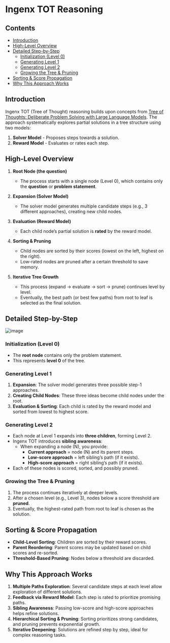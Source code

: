 # Ingenx TOT Reasoning

## Contents
- [Introduction](#introduction)
- [High-Level Overview](#high-level-overview)
- [Detailed Step-by-Step](#detailed-step-by-step)
  - [Initialization (Level 0)](#initialization-level-0)
  - [Generating Level 1](#generating-level-1)
  - [Generating Level 2](#generating-level-2)
  - [Growing the Tree & Pruning](#growing-the-tree--pruning)
- [Sorting & Score Propagation](#sorting--score-propagation)
- [Why This Approach Works](#why-this-approach-works)

## Introduction
Ingenx TOT (Tree of Thought) reasoning builds upon concepts from [Tree of Thoughts: Deliberate Problem Solving with Large Language Models](https://arxiv.org/abs/2305.10601). The approach systematically explores partial solutions in a tree structure using two models:

1. **Solver Model** - Proposes steps towards a solution.
2. **Reward Model** - Evaluates or rates each step.

## High-Level Overview

1. **Root Node (the question)**  
   - The process starts with a single node (Level 0), which contains only the **question** or **problem statement**.
   
2. **Expansion (Solver Model)**  
   - The solver model generates multiple candidate steps (e.g., 3 different approaches), creating new child nodes.
   
3. **Evaluation (Reward Model)**  
   - Each child node’s partial solution is **rated** by the reward model.

4. **Sorting & Pruning**  
   - Child nodes are sorted by their scores (lowest on the left, highest on the right).  
   - Low-rated nodes are pruned after a certain threshold to save memory.

5. **Iterative Tree Growth**  
   - This process (expand → evaluate → sort → prune) continues level by level.  
   - Eventually, the best path (or best few paths) from root to leaf is selected as the final solution.

## Detailed Step-by-Step
![image](https://github.com/user-attachments/assets/084402ce-fa30-4672-a8d4-8db7bf15ea8a)


### Initialization (Level 0)
- The **root node** contains only the problem statement.
- This represents **level 0** of the tree.

### Generating Level 1
1. **Expansion**: The solver model generates three possible step-1 approaches.
2. **Creating Child Nodes**: These three ideas become child nodes under the root.
3. **Evaluation & Sorting**: Each child is rated by the reward model and sorted from lowest to highest score.

### Generating Level 2
- Each node at Level 1 expands into **three children**, forming Level 2.
- Ingenx TOT introduces **sibling awareness**:
  - When expanding a node \(N\), you provide:
    - **Current approach** = node \(N\) and its parent steps.
    - **Low-score approach** = left sibling’s path (if it exists).
    - **High-score approach** = right sibling’s path (if it exists).
- Each of these nodes is scored, sorted, and possibly pruned.

### Growing the Tree & Pruning
1. The process continues iteratively at deeper levels.
2. After a chosen level (e.g., Level 3), nodes below a score threshold are **pruned**.
3. Eventually, the highest-rated path from root to leaf is chosen as the solution.

## Sorting & Score Propagation
- **Child-Level Sorting**: Children are sorted by their reward scores.
- **Parent Reordering**: Parent scores may be updated based on child scores and re-sorted.
- **Threshold-Based Pruning**: Nodes below a threshold are discarded.

## Why This Approach Works
1. **Multiple Paths Exploration**: Several candidate steps at each level allow exploration of different solutions.
2. **Feedback via Reward Model**: Each step is rated to prioritize promising paths.
3. **Sibling Awareness**: Passing low-score and high-score approaches helps refine solutions.
4. **Hierarchical Sorting & Pruning**: Sorting prioritizes strong candidates, and pruning prevents exponential growth.
5. **Iterative Deepening**: Solutions are refined step by step, ideal for complex reasoning tasks.

